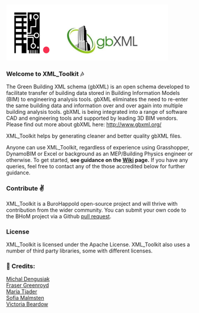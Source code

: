 <img src="https://raw.githubusercontent.com/BHoM/documentation/master/wiki/images/XML_Toolkit/XML_Toolkit_01.png?token=AY52hkjdBCzVZ2mKV9KlejdAkoORD2pmks5cIrYCwA%3D%3D" height= 150>  

### Welcome to XML_Toolkit :notes:

The Green Building XML schema (gbXML) is an open schema developed to facilitate transfer of building data stored in Building Information Models (BIM) to engineering analysis tools. gbXML eliminates the need to re-enter the same building data and information over and over again into multiple building analysis tools. gbXML is being integrated into a range of software CAD and engineering tools and supported by leading 3D BIM vendors. Please find out more about gbXML here: http://www.gbxml.org/

XML_Toolkit helps by generating cleaner and better quality gbXML files.

Anyone can use XML_Toolkit, regardless of experience using Grasshopper, DynamoBIM or Excel or background as an MEP/Building Physics engineer or otherwise. To get started, **see guidance on the [Wiki](https://github.com/BHoM/XML_Toolkit/wiki) page.**
If you have any queries, feel free to contact any of the those accredited below for further guidance. 

### Contribute :v: ###
XML_Toolkit is a BuroHappold open-source project and will thrive with contribution from the wider community.  You can submit your own code to the BHoM project via a Github [pull request](https://help.github.com/articles/using-pull-requests).

### License ###
XML_Toolkit is licensed under the Apache License. XML_Toolkit also uses a number of third party libraries, some with different licenses.

### :clap: Credits: ###
[Michal Dengusiak](https://github.com/michaldengusiak)  
[Fraser Greenroyd](https://github.com/FraserGreenroyd)   
[Maria Tjader](https://github.com/mariatjader)   
[Sofia Malmsten](https://github.com/SofiaMalmsten)    
[Victoria Beardow](https://github.com/vbeardow)   